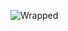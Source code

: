 ![Wrapped](https://github.com/wrapped-in/npm-packages/blob/main/wrapped-in-localstorage/publick/logo.png)